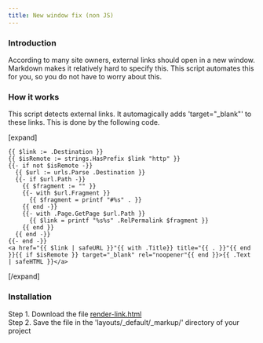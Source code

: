 ```yaml
---
title: New window fix (non JS)
---
```


### Introduction

According to many site owners, external links should open in a new window. Markdown makes it relatively hard to specify this. This script automates this for you, so you do not have to worry about this.

### How it works

This script detects external links. It automagically adds 'target="_blank"' to these links. This is done by the following code.

[expand]

```
{{ $link := .Destination }}
{{ $isRemote := strings.HasPrefix $link "http" }}
{{- if not $isRemote -}}
  {{ $url := urls.Parse .Destination }}
  {{- if $url.Path -}}
    {{ $fragment := "" }}
    {{- with $url.Fragment }}
      {{ $fragment = printf "#%s" . }}
    {{ end -}}
    {{- with .Page.GetPage $url.Path }}
      {{ $link = printf "%s%s" .RelPermalink $fragment }}
    {{ end }}
  {{ end -}}
{{- end -}}
<a href="{{ $link | safeURL }}"{{ with .Title}} title="{{ . }}"{{ end }}{{ if $isRemote }} target="_blank" rel="noopener"{{ end }}>{{ .Text | safeHTML }}</a>
```

[/expand]

### Installation

Step 1. Download the file [render-link.html](https://raw.githubusercontent.com/jhvanderschee/hugocodex/main/layouts/_default/_markup/render-link.html)
<br />Step 2. Save the file in the 'layouts/_default/_markup/' directory of your project